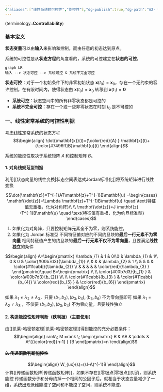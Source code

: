 ```yaml
---
{"aliases":["线性系统的可控性","能控性"],"dg-publish":true,"dg-path":"A2- 控制理论/2. 现代控制理论/线性定常系统的能控性.md","permalink":"/A2- 控制理论/2. 现代控制理论/线性定常系统的能控性/","dgPassFrontmatter":true,"noteIcon":"","created":"2024-10-09T11:28:58.000+08:00","updated":"2025-08-29T10:31:55.174+08:00"}
---
```



(terminology::**Controllability**)
### 基本定义
**状态变量**可以由**输入**来影响和控制，而由任意的初态达到原点。

系统的可控性是从**状态方程**的角度看的，系统的可控建立在**状态的可控**。


```mermaid
graph LR 
输入 --> 状态可控 --> 系统可控 & 系统不完全可控
```


**状态可控**：对于一个初始条件下的非零初始状态 $\mathbf{x}(t_{0})=\mathbf{x}_{0}$，存在一个无约束的容许控制，在有限时间内，使得状态由 $\mathbf{x}(t_{0})=\mathbf{x}_{0}$ 转移到 $\mathbf{x}(t_{1})=\mathbf{0}$
- **系统可控**：状态空间中的所有非零状态都是可控的
- **系统不完全可控**：存在一个或一些非零状态在时刻 $t_{0}$ 是不可控的


### 一、线性定常系统的可控性判据
考虑线性定常系统的状态方程
$$\begin{align}
\dot{\mathbf{x}}(t)={\color{red}{A} } \mathbf{x}(t)+{\color{#7496ff}B}\mathbf{u}(t)
\end{align}$$

系统的能控性取决于系统矩阵 $A$ 和控制矩阵 $B$。

#### 1. 对角线规范型判据
利用[[状态向量的线性变换\|状态空间表达式Jordan标准化]]将系统矩阵进行线性变换

$$\dot{\mathbf{z}}=T^{-1}AT\mathbf{z}+T^{-1}B\mathbf{u}  =\begin{cases} 
\mathbf{\dot{z}}=\Lambda \mathbf{z}+T^{-1}B\mathbf{u} \quad \text{特征值无重根，化为对角阵}\\ \\
\mathbf{\dot{z}}=J \mathbf{z} +T^{-1}B\mathbf{u} \quad \text{特征值有重根，化为约旦标准型}
\end{cases}$$

1. 如果化为对角阵，只要控制矩阵元素全不为零，则系统能控。
2. 如果化为 Jordan 标准型
	不同特征值对应的不同约旦块的**最后一行元素不为零向量**
	相同特征值产生的约旦块的**最后一行元素不仅不为零向量**，且要满足**线性独立**的条件

$$\begin{align}
A=\begin{pmatrix}
\lambda_{1} & 1 & 0\\0 & \lambda_{1} & 1\\ 0 & 0 &  \color{#00b7d3}{\lambda_{1}} \\
 &  &  & \lambda_{2} & 1 \\
 &  &  &  & \color{#11cabb}{\lambda_{2}}  \\
 &  &  &  &  & \color{red}{\lambda_{3} }
\end{pmatrix}\quad B=\begin{pmatrix}
\\ \\ \color{#00b7d3}{b_{1} }  & \color{#00b7d3}{b_{2}} \\\ \\ \color{#11cabb}{b_{3} }  & \color{#11cabb}{b_{4}} \\ \color{red}{b_{5} }  & \color{red}{b_{6}}
\end{pmatrix}
\end{align}$$

如果 $\lambda_{1}\neq\lambda_{2} \neq\lambda_{3}$，只要 $(b_{1},b_{2}),(b_{3},b_{4}),(b_{5},b_{6})$ 不为零向量即可
如果 $\lambda_{1}=\lambda_{2}\neq\lambda_{3}$ ，不仅要 $(b_{1},b_{2}),(b_{3},b_{4})$ 不为零向量，且要线性独立

#### 2. 构造能控性矩阵判断（秩判据）（主要使用）
由[[凯莱-哈密顿定理\|凯莱-哈密顿定理]]得到能控的充分必要条件：
$$\begin{align}
rank\; M =rank \; \begin{pmatrix}
B & AB & \cdots & A^{{\color{red}{n-1} } }B
\end{pmatrix}=n
\end{align}$$

 
#### ~~3. 传递函数判断能控性~~
$$\begin{align}
W_{ux}(s)=(sI-A)^{-1}B
\end{align}$$
计算[[传递函数矩阵\|传递函数矩阵]]，如果不存在[[零极点\|零极点]]对消，则系统能控
传递函数分子和分母约掉一个相同的公因子后，就相当于状态变量减少了一维，系统出现低维能控子空间和不能控子空间，则系统不能控。

